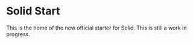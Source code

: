# Solid Start

This is the home of the new official starter for Solid. This is still a work in progress.